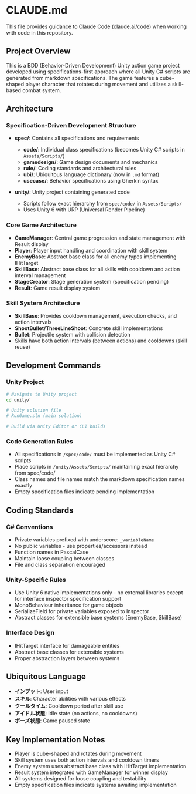 # CLAUDE.md

This file provides guidance to Claude Code (claude.ai/code) when working with code in this repository.

## Project Overview

This is a BDD (Behavior-Driven Development) Unity action game project developed using specifications-first approach where all Unity C# scripts are generated from markdown specifications. The game features a cube-shaped player character that rotates during movement and utilizes a skill-based combat system.

## Architecture

### Specification-Driven Development Structure
- **spec/**: Contains all specifications and requirements
  - **code/**: Individual class specifications (becomes Unity C# scripts in `Assets/Scripts/`)
  - **gamedesign/**: Game design documents and mechanics
  - **rule/**: Coding standards and architectural rules
  - **ubi/**: Ubiquitous language dictionary (now in `.md` format)
  - **usecase/**: Behavior specifications using Gherkin syntax

- **unity/**: Unity project containing generated code
  - Scripts follow exact hierarchy from `spec/code/` in `Assets/Scripts/`
  - Uses Unity 6 with URP (Universal Render Pipeline)

### Core Game Architecture
- **GameManager**: Central game progression and state management with Result display
- **Player**: Player input handling and coordination with skill system
- **EnemyBase**: Abstract base class for all enemy types implementing IHitTarget
- **SkillBase**: Abstract base class for all skills with cooldown and action interval management
- **StageCreator**: Stage generation system (specification pending)
- **Result**: Game result display system

### Skill System Architecture
- **SkillBase**: Provides cooldown management, execution checks, and action intervals
- **ShootBullet/ThreeLineShoot**: Concrete skill implementations
- **Bullet**: Projectile system with collision detection
- Skills have both action intervals (between actions) and cooldowns (skill reuse)

## Development Commands

### Unity Project
```bash
# Navigate to Unity project
cd unity/

# Unity solution file
# RunGame.sln (main solution)

# Build via Unity Editor or CLI builds
```

### Code Generation Rules
- All specifications in `/spec/code/` must be implemented as Unity C# scripts
- Place scripts in `/unity/Assets/Scripts/` maintaining exact hierarchy from spec/code/
- Class names and file names match the markdown specification names exactly
- Empty specification files indicate pending implementation

## Coding Standards

### C# Conventions
- Private variables prefixed with underscore: `_variableName`
- No public variables - use properties/accessors instead
- Function names in PascalCase
- Maintain loose coupling between classes
- File and class separation encouraged

### Unity-Specific Rules
- Use Unity 6 native implementations only - no external libraries except for interface inspector specification support
- MonoBehaviour inheritance for game objects
- SerializeField for private variables exposed to Inspector
- Abstract classes for extensible base systems (EnemyBase, SkillBase)

### Interface Design
- IHitTarget interface for damageable entities
- Abstract base classes for extensible systems
- Proper abstraction layers between systems

## Ubiquitous Language
- **インプット**: User input
- **スキル**: Character abilities with various effects
- **クールタイム**: Cooldown period after skill use
- **アイドル状態**: Idle state (no actions, no cooldowns)
- **ポーズ状態**: Game paused state

## Key Implementation Notes
- Player is cube-shaped and rotates during movement
- Skill system uses both action intervals and cooldown timers
- Enemy system uses abstract base class with IHitTarget implementation
- Result system integrated with GameManager for winner display
- All systems designed for loose coupling and testability
- Empty specification files indicate systems awaiting implementation